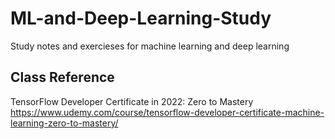 # ML-and-Deep-Learning-Study
Study notes and exercieses for machine learning and deep learning

## Class Reference
TensorFlow Developer Certificate in 2022: Zero to Mastery
https://www.udemy.com/course/tensorflow-developer-certificate-machine-learning-zero-to-mastery/
